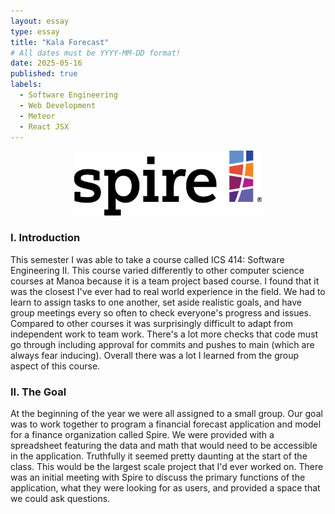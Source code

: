 ```yaml
---
layout: essay
type: essay
title: "Kala Forecast"
# All dates must be YYYY-MM-DD format!
date: 2025-05-16
published: true
labels:
  - Software Engineering
  - Web Development
  - Meteor
  - React JSX
---
```


<p align="center">
<img width="300px" img class="img-fluid" src="../img/spire-logo.png">
</p>

### I. Introduction
This semester I was able to take a course called ICS 414: Software Engineering II. This course varied differently to other computer science courses at Manoa because it is a team project based course. I found that it was the closest I've ever had to real world experience in the field. We had to learn to assign tasks to one another, set aside realistic goals, and have group meetings every so often to check everyone's progress and issues. Compared to other courses it was surprisingly difficult to adapt from independent work to team work. There's a lot more checks that code must go through including approval for commits and pushes to main (which are always fear inducing). Overall there was a lot I learned from the group aspect of this course. 

### II. The Goal
At the beginning of the year we were all assigned to a small group. Our goal was to work together to program a financial forecast application and model for a finance organization called Spire. We were provided with a spreadsheet featuring the data and math that would need to be accessible in the application. Truthfully it seemed pretty daunting at the start of the class. This would be the largest scale project that I'd ever worked on. There was an initial meeting with Spire to discuss the primary functions of the application, what they were looking for as users, and provided a space that we could ask questions.
